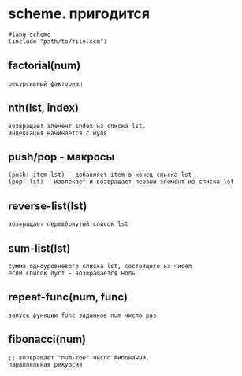 scheme. пригодится
=========

    #lang scheme
	(include "path/to/file.scm")


factorial(num)
---------

	рекурсивный факториал

nth(lst, index)
---------

    возвращает элемент index из списка lst.
	индексация начинается с нуля

push/pop - макросы
----------

	(push! item lst) - добавляет item в конец списка lst
	(pop! lst) - извлекает и возвращает первый элемент из списка lst

reverse-list(lst)
---------

	возвращает перевёрнутый список lst

sum-list(lst)
----------

	сумма одноуровневого списка lst, состоящего из чисел
	если список пуст - возвращается ноль

	
repeat-func(num, func)
----------

	запуск функции func заданное num число раз

fibonacci(num)
----------

	;; возвращает "num-тое" число Фибоначчи.
	параллельная рекурсия

